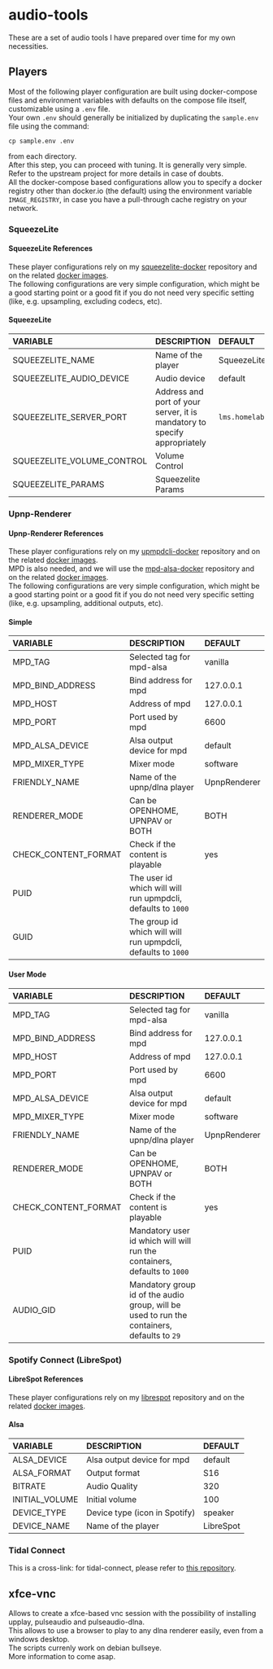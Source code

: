 # audio-tools

These are a set of audio tools I have prepared over time for my own necessities.

## Players

Most of the following player configuration are built using docker-compose files and environment variables with defaults on the compose file itself, customizable using a `.env` file.  
Your own `.env` should generally be initialized by duplicating the `sample.env` file using the command:

```text
cp sample.env .env
```

from each directory.  
After this step, you can proceed with tuning. It is generally very simple. Refer to the upstream project for more details in case of doubts.  
All the docker-compose based configurations allow you to specify a docker registry other than docker.io (the default) using the environment variable `IMAGE_REGISTRY`, in case you have a pull-through cache registry on your network.  

### SqueezeLite

#### SqueezeLite References

These player configurations rely on my [squeezelite-docker](https://github.com/GioF71/squeezelite-docker) repository and on the related [docker images](https://hub.docker.com/r/giof71/squeezelite).  
The following configurations are very simple configuration, which might be a good starting point or a good fit if you do not need very specific setting (like, e.g. upsampling, excluding codecs, etc).  

#### SqueezeLite

VARIABLE|DESCRIPTION|DEFAULT
:---|:---|:---
SQUEEZELITE_NAME|Name of the player|SqueezeLite
SQUEEZELITE_AUDIO_DEVICE|Audio device|default
SQUEEZELITE_SERVER_PORT|Address and port of your server, it is mandatory to specify appropriately|`lms.homelab.local:3843`
SQUEEZELITE_VOLUME_CONTROL|Volume Control
SQUEEZELITE_PARAMS|Squeezelite Params

### Upnp-Renderer

#### Upnp-Renderer References

These player configurations rely on my [upmpdcli-docker](https://github.com/GioF71/upmpdcli-docker) repository and on the related [docker images](https://hub.docker.com/r/giof71/upmpdcli).  
MPD is also needed, and we will use the [mpd-alsa-docker](https://github.com/GioF71/mpd-alsa-docker) repository and on the related [docker images](https://hub.docker.com/r/giof71/mpd-alsa).  
The following configurations are very simple configuration, which might be a good starting point or a good fit if you do not need very specific setting (like, e.g. upsampling, additional outputs, etc).  

#### Simple

VARIABLE|DESCRIPTION|DEFAULT
:---|:---|:---
MPD_TAG|Selected tag for mpd-alsa|vanilla
MPD_BIND_ADDRESS|Bind address for mpd|127.0.0.1
MPD_HOST|Address of mpd|127.0.0.1
MPD_PORT|Port used by mpd|6600
MPD_ALSA_DEVICE|Alsa output device for mpd|default
MPD_MIXER_TYPE|Mixer mode|software
FRIENDLY_NAME|Name of the upnp/dlna player|UpnpRenderer
RENDERER_MODE|Can be OPENHOME, UPNPAV or BOTH|BOTH
CHECK_CONTENT_FORMAT|Check if the content is playable|yes
PUID|The user id which will will run upmpdcli, defaults to `1000`
GUID|The group id which will will run upmpdcli, defaults to `1000`

#### User Mode

VARIABLE|DESCRIPTION|DEFAULT
:---|:---|:---
MPD_TAG|Selected tag for mpd-alsa|vanilla
MPD_BIND_ADDRESS|Bind address for mpd|127.0.0.1
MPD_HOST|Address of mpd|127.0.0.1
MPD_PORT|Port used by mpd|6600
MPD_ALSA_DEVICE|Alsa output device for mpd|default
MPD_MIXER_TYPE|Mixer mode|software
FRIENDLY_NAME|Name of the upnp/dlna player|UpnpRenderer
RENDERER_MODE|Can be OPENHOME, UPNPAV or BOTH|BOTH
CHECK_CONTENT_FORMAT|Check if the content is playable|yes
PUID|Mandatory user id which will will run the containers, defaults to `1000`
AUDIO_GID|Mandatory group id of the audio group, will be used to run the containers, defaults to `29`

### Spotify Connect (LibreSpot)

#### LibreSpot References

These player configurations rely on my [librespot](https://github.com/GioF71/librespot-docker) repository and on the related [docker images](https://hub.docker.com/r/giof71/librespot).  

#### Alsa

VARIABLE|DESCRIPTION|DEFAULT
:---|:---|:---
ALSA_DEVICE|Alsa output device for mpd|default
ALSA_FORMAT|Output format|S16
BITRATE|Audio Quality|320
INITIAL_VOLUME|Initial volume|100
DEVICE_TYPE|Device type (icon in Spotify)|speaker
DEVICE_NAME|Name of the player|LibreSpot

### Tidal Connect

This is a cross-link: for tidal-connect, please refer to [this repository](https://github.com/GioF71/tidal-connect).

## xfce-vnc

Allows to create a xfce-based vnc session with the possibility of installing upplay, pulseaudio and pulseaudio-dlna.  
This allows to use a browser to play to any dlna renderer easily, even from a windows desktop.  
The scripts currenly work on debian bullseye.  
More information to come asap.  
